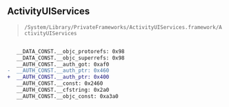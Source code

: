 ## ActivityUIServices

> `/System/Library/PrivateFrameworks/ActivityUIServices.framework/ActivityUIServices`

```diff

   __DATA_CONST.__objc_protorefs: 0x98
   __DATA_CONST.__objc_superrefs: 0x98
   __AUTH_CONST.__auth_got: 0xaf0
-  __AUTH_CONST.__auth_ptr: 0x460
+  __AUTH_CONST.__auth_ptr: 0x400
   __AUTH_CONST.__const: 0x2460
   __AUTH_CONST.__cfstring: 0x2a0
   __AUTH_CONST.__objc_const: 0xa3a0

```
